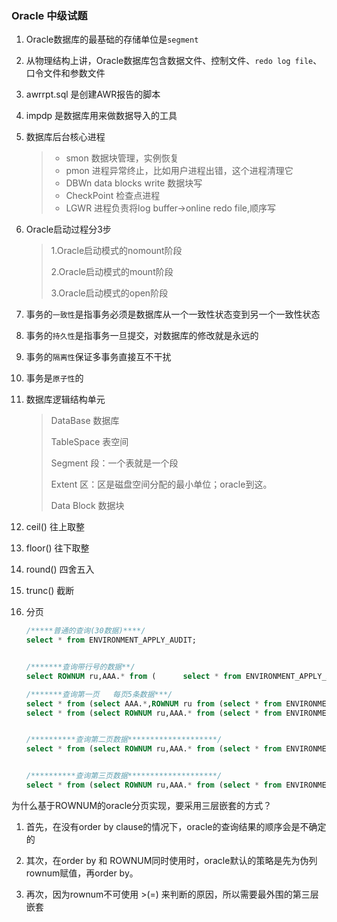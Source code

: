 ### Oracle 中级试题

1. Oracle数据库的最基础的存储单位是`segment`

2. 从物理结构上讲，Oracle数据库包含数据文件、控制文件、`redo log file`、口令文件和参数文件

3. awrrpt.sql 是创建AWR报告的脚本

4. impdp 是数据库用来做数据导入的工具

5. 数据库后台核心进程

   > - smon 数据块管理，实例恢复
   > - pmon 进程异常终止，比如用户进程出错，这个进程清理它
   > - DBWn data blocks write 数据块写
   > - CheckPoint 检查点进程
   > - LGWR 进程负责将log buffer->online redo file,顺序写

6. Oracle启动过程分3步

   > 1.Oracle启动模式的nomount阶段
   >
   > 2.Oracle启动模式的mount阶段
   >
   > 3.Oracle启动模式的open阶段

7. 事务的`一致性`是指事务必须是数据库从一个一致性状态变到另一个一致性状态

8. 事务的`持久性`是指事务一旦提交，对数据库的修改就是永远的

9. 事务的`隔离性`保证多事务直接互不干扰

10. 事务是`原子性`的

11. 数据库逻辑结构单元

    > DataBase 数据库
    >
    > TableSpace 表空间
    >
    > Segment 段：一个表就是一个段
    >
    > Extent 区：区是磁盘空间分配的最小单位；oracle到这。
    >
    > Data Block 数据块

13. ceil() 往上取整

14. floor() 往下取整

15. round() 四舍五入

16. trunc() 截断

17. 分页

    ```sql
    /*****普通的查询(30数据)****/
    select * from ENVIRONMENT_APPLY_AUDIT;
    
    
    /*******查询带行号的数据**/
    select ROWNUM ru,AAA.* from (      select * from ENVIRONMENT_APPLY_AUDIT   ) AAA;
    
    /*******查询第一页   每页5条数据***/
    select * from (select AAA.*,ROWNUM ru from (select * from ENVIRONMENT_APPLY_AUDIT ) AAA where ROWNUM<6);
    select * from (select ROWNUM ru,AAA.* from (select * from ENVIRONMENT_APPLY_AUDIT ) AAA where ROWNUM<6) where ru>0;
    
    
    /**********查询第二页数据********************/
    select * from (select ROWNUM ru,AAA.* from (select * from ENVIRONMENT_APPLY_AUDIT ) AAA where ROWNUM<11) where ru>5;
    
    
    /**********查询第三页数据********************/
    select * from (select ROWNUM ru,AAA.* from (select * from ENVIRONMENT_APPLY_AUDIT ) AAA where ROWNUM<16) where ru>10;
    ```

    

为什么基于ROWNUM的oracle分页实现，要采用三层嵌套的方式？ 

1. 首先，在没有order by clause的情况下，oracle的查询结果的顺序会是不确定的

2. 其次，在order by 和 ROWNUM同时使用时，oracle默认的策略是先为伪列rownum赋值，再order by。

3. 再次，因为rownum不可使用 >(=) 来判断的原因，所以需要最外围的第三层嵌套 